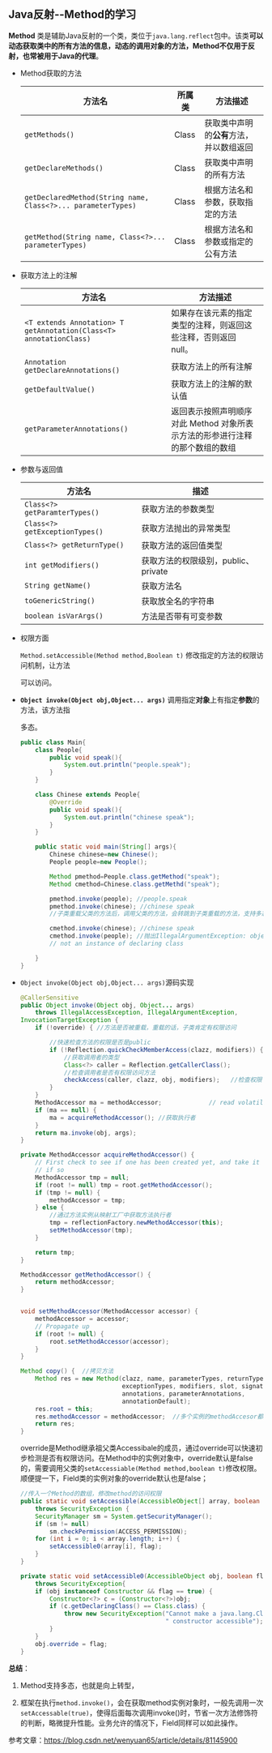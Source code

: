 ## Java反射--Method的学习

**Method** 类是辅助Java反射的一个类，类位于`java.lang.reflect`包中。该类**可以动态获取类中的所有方法的信息，动态的调用对象的方法，Method不仅用于反射，也常被用于Java的代理**。

- Method获取的方法

  | 方法名                                                       | 所属类 | 方法描述                                 |
  | ------------------------------------------------------------ | ------ | ---------------------------------------- |
  | `getMethods()`                                               | Class  | 获取类中声明的**公有**方法，并以数组返回 |
  | `getDeclareMethods()`                                        | Class  | 获取类中声明的所有方法                   |
  | `getDeclaredMethod(String name, Class<?>... parameterTypes)` | Class  | 根据方法名和参数，获取指定的方法         |
  | `getMethod(String name, Class<?>... parameterTypes)`         | Class  | 根据方法名和参数或指定的公有方法         |



- 获取方法上的注解

  | 方法名                                                       | 方法描述                                                     |
  | ------------------------------------------------------------ | ------------------------------------------------------------ |
  | `<T extends Annotation> T  getAnnotation(Class<T> annotationClass)` | 如果存在该元素的指定类型的注释，则返回这些注释，否则返回 null。 |
  | `Annotation getDeclareAnnotations()`                         | 获取方法上的所有注解                                         |
  | `getDefaultValue()`                                          | 获取方法上的注解的默认值                                     |
  | `getParameterAnnotations()`                                  | 返回表示按照声明顺序对此 Method 对象所表示方法的形参进行注释的那个数组的数组 |



- 参数与返回值

  | 方法名                         | 描述                                |
  | ------------------------------ | ----------------------------------- |
  | `Class<?> getParamterTypes()`  | 获取方法的参数类型                  |
  | `Class<?> getExceptionTypes()` | 获取方法抛出的异常类型              |
  | `Class<?> getReturnType()`     | 获取方法的返回值类型                |
  | `int getModifiers()`           | 获取方法的权限级别，public、private |
  | `String getName()`             | 获取方法名                          |
  | `toGenericString()`            | 获取放全名的字符串                  |
  | `boolean isVarArgs()`          | 方法是否带有可变参数                |

- 权限方面

  `Method.setAccessible(Method method,Boolean t)` 修改指定的方法的权限访问机制，让方法

  可以访问。

- **`Object invoke(Object obj,Object... args)`** 调用指定**对象**上有指定**参数**的方法，该方法指

  多态。

  ```java
  public class Main{
      class People{
          public void speak(){
              System.out.println("people.speak");
          }
      }
  
      class Chinese extends People{
          @Override
          public void speak(){
              System.out.println("chinese speak");
          }
      }
  
      public static void main(String[] args){
          Chinese chinese=new Chinese();
          People people=new People();
  
          Method pmethod=People.class.getMethod("speak");
          Method cmethod=Chinese.class.getMethd("speak");
  
          pmethod.invoke(people); //people.speak
          pmethod.invoke(chinese); //chinese speak
          //子类重载父类的方法后，调用父类的方法，会转跳到子类重载的方法，支持多态
  
          cmethod.invoke(chinese); //chinese speak
          cmethod.invoke(people); //抛出IllegalArgumentException: object is 
          // not an instance of declaring class
  
      }
  }
  ```



- `Object invoke(Object obj,Object... args)`源码实现

  ```java
  @CallerSensitive
  public Object invoke(Object obj, Object... args)
      throws IllegalAccessException, IllegalArgumentException,
  InvocationTargetException {
      if (!override) { //方法是否被重载，重载的话，子类肯定有权限访问
  
          //快速检查方法的权限是否是public 
          if (!Reflection.quickCheckMemberAccess(clazz, modifiers)) {
              //获取调用者的类型
              Class<?> caller = Reflection.getCallerClass();
              //检查调用者是否有权限访问方法
              checkAccess(caller, clazz, obj, modifiers);	//检查权限
          }
      }
      MethodAccessor ma = methodAccessor;             // read volatile
      if (ma == null) {
          ma = acquireMethodAccessor(); //获取执行者
      }
      return ma.invoke(obj, args);
  }
  
  private MethodAccessor acquireMethodAccessor() {
      // First check to see if one has been created yet, and take it
      // if so
      MethodAccessor tmp = null;
      if (root != null) tmp = root.getMethodAccessor();
      if (tmp != null) {
          methodAccessor = tmp;
      } else {
          //通过方法实例从映射工厂中获取方法执行者
          tmp = reflectionFactory.newMethodAccessor(this);
          setMethodAccessor(tmp);
      }
  
      return tmp;
  }
  
  MethodAccessor getMethodAccessor() {
      return methodAccessor;
  }
  
  
  void setMethodAccessor(MethodAccessor accessor) {
      methodAccessor = accessor;
      // Propagate up
      if (root != null) {
          root.setMethodAccessor(accessor);
      }
  }
  
  Method copy() {  //拷贝方法
      Method res = new Method(clazz, name, parameterTypes, returnType,
                              exceptionTypes, modifiers, slot, signature,
                              annotations, parameterAnnotations, 
                              annotationDefault);
      res.root = this;
      res.methodAccessor = methodAccessor;  //多个实例的methodAccesor都是同时同一引用
      return res;
  }
  ```

  override是Method继承祖父类Accessibale的成员，通过override可以快速初步检测是否有权限访问。在Method中的实例对象中，override默认是false的，需要调用父类的`setAccessiable(Method method,boolean t)`修改权限。顺便提一下，Field类的实例对象的override默认也是false；

  ```java
  //传入一个Method的数组，修改method的访问权限
  public static void setAccessible(AccessibleObject[] array, boolean flag) 
      throws SecurityException {   
      SecurityManager sm = System.getSecurityManager();   
      if (sm != null) 
          sm.checkPermission(ACCESS_PERMISSION);   
      for (int i = 0; i < array.length; i++) {     
          setAccessible0(array[i], flag);    
      }
  }
  
  private static void setAccessible0(AccessibleObject obj, boolean flag)
      throws SecurityException{
      if (obj instanceof Constructor && flag == true) {
          Constructor<?> c = (Constructor<?>)obj;
          if (c.getDeclaringClass() == Class.class) {
              throw new SecurityException("Cannot make a java.lang.Class" +
                                          " constructor accessible");
          }
      }
      obj.override = flag;
  }
  ```

**总结**：

1. Method支持多态，也就是向上转型，

2. 框架在执行`method.invoke()`，会在获取method实例对象时，一般先调用一次`setAccessable(true)`，使得后面每次调用invoke()时，节省一次方法修饰符的判断，略微提升性能。业务允许的情况下，Field同样可以如此操作。





参考文章：https://blog.csdn.net/wenyuan65/article/details/81145900

